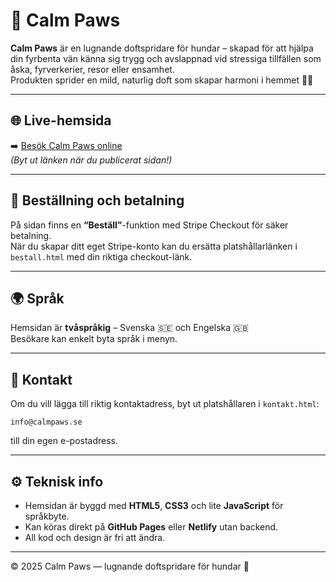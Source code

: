 # 🐾 Calm Paws

**Calm Paws** är en lugnande doftspridare för hundar – skapad för att hjälpa din fyrbenta vän känna sig trygg och avslappnad vid stressiga tillfällen som åska, fyrverkerier, resor eller ensamhet.  
Produkten sprider en mild, naturlig doft som skapar harmoni i hemmet 🐶💤

---

## 🌐 Live-hemsida
➡️ [Besök Calm Paws online](https://dittnamn.github.io/calm-paws/)  
*(Byt ut länken när du publicerat sidan!)*

---

## 🛒 Beställning och betalning
På sidan finns en **“Beställ”**-funktion med Stripe Checkout för säker betalning.  
När du skapar ditt eget Stripe-konto kan du ersätta plats­hållarlänken i `bestall.html` med din riktiga checkout-länk.

---

## 🌍 Språk
Hemsidan är **tvåspråkig** – Svenska 🇸🇪 och Engelska 🇬🇧  
Besökare kan enkelt byta språk i menyn.

---

## 💌 Kontakt
Om du vill lägga till riktig kontaktadress, byt ut plats­hållaren i `kontakt.html`:
```
info@calmpaws.se
```
till din egen e-postadress.

---

## ⚙️ Teknisk info
- Hemsidan är byggd med **HTML5**, **CSS3** och lite **JavaScript** för språkbyte.  
- Kan köras direkt på **GitHub Pages** eller **Netlify** utan backend.  
- All kod och design är fri att ändra.

---

© 2025 Calm Paws — lugnande doftspridare för hundar 🐾
